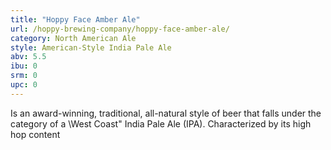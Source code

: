 ```yaml
---
title: "Hoppy Face Amber Ale"
url: /hoppy-brewing-company/hoppy-face-amber-ale/
category: North American Ale
style: American-Style India Pale Ale
abv: 5.5
ibu: 0
srm: 0
upc: 0
---
```

Is an award-winning, traditional, all-natural style of beer that falls under the category of a \West Coast\" India Pale Ale (IPA). Characterized by its high hop content
